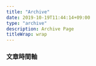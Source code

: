 ```yaml
---
title: "Archive"
date: 2019-10-19T11:44:14+09:00
type: "archive"
description: Archive Page
titleWrap: wrap
---
```


### 文章時間軸
